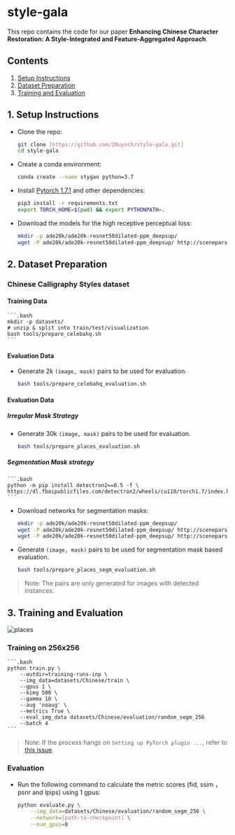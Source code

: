 # style-gala

This repo contains the code for our paper **Enhancing Chinese Character Restoration: A Style-Integrated and Feature-Aggregated Approach**.

## Contents

1. [Setup Instructions](#1-setup-instructions)
2. [Dataset Preparation](#2-dataset-preparation)
3. [Training and Evaluation](#3-training-and-evaluation)

## 1. Setup Instructions

- Clone the repo:

    ```.bash
    git clone [https://github.com/1Nuyoch/style-gala.git]
    cd style-gala
    ```

- Create a conda environment:

    ```.bash
    conda create --name stygan python=3.7
    ```

- Install [Pytorch 1.7.1](https://pytorch.org/get-started/previous-versions/) and other dependencies:

    ```.bash
    pip3 install -r requirements.txt
    export TORCH_HOME=$(pwd) && export PYTHONPATH=.
    ```

- Download the models for the high receptive perceptual loss:

    ```.bash
    mkdir -p ade20k/ade20k-resnet50dilated-ppm_deepsup/
    wget -P ade20k/ade20k-resnet50dilated-ppm_deepsup/ http://sceneparsing.csail.mit.edu/model/pytorch/ade20k-resnet50dilated-ppm_deepsup/encoder_epoch_20.pth
    ```

## 2. Dataset Preparation

###  Chinese Calligraphy Styles dataset

#### Training Data

    ```.bash
    mkdir -p datasets/
    # unzip & split into train/test/visualization
    bash tools/prepare_celebahq.sh
    ```

#### Evaluation Data

- Generate 2k `(image, mask)` pairs to be used for evaluation.

    ```.bash
    bash tools/prepare_celebahq_evaluation.sh
    ```

#### Evaluation Data

##### Irregular Mask Strategy

- Generate 30k `(image, mask)` pairs to be used for evaluation.

    ```.bash
    bash tools/prepare_places_evaluation.sh
    ```

##### Segmentation Mask strategy

    ```.bash
    python -m pip install detectron2==0.5 -f \
    https://dl.fbaipublicfiles.com/detectron2/wheels/cu110/torch1.7/index.html
    ```

- Download networks for segmentation masks:

    ```.bash
    mkdir -p ade20k/ade20k-resnet50dilated-ppm_deepsup/
    wget -P ade20k/ade20k-resnet50dilated-ppm_deepsup/ http://sceneparsing.csail.mit.edu/model/pytorch/ade20k-resnet50dilated-ppm_deepsup/encoder_epoch_20.pth
    wget -P ade20k/ade20k-resnet50dilated-ppm_deepsup/ http://sceneparsing.csail.mit.edu/model/pytorch/ade20k-resnet50dilated-ppm_deepsup/decoder_epoch_20.pth
    ```

- Generate `(image, mask)` pairs to be used for segmentation mask based evaluation.

    ```.bash
    bash tools/prepare_places_segm_evaluation.sh
    ```

> Note: The pairs are only generated for images with detected instances.

## 3. Training and Evaluation

![places](docs/places_qual.svg)

### Training on 256x256

    ```.bash
    python train.py \
        --outdir=training-runs-inp \
        --img_data=datasets/Chinese/train \
        --gpus 1 \
        --kimg 500 \
        --gamma 10 \
        --aug 'noaug' \
        --metrics True \
        --eval_img_data datasets/Chinese/evaluation/random_segm_256
        --batch 4
    ```

> Note: If the process hangs on `Setting up PyTorch plugin ...`, refer to [this issue](https://github.com/NVlabs/stylegan2-ada-pytorch/issues/41).

### Evaluation

- Run the following command to calculate the metric scores (fid, ssim ，psnr and lpips) using 1 gpus:

    ```.bash
    python evaluate.py \
        --img_data=datasets/Chinese/evaluation/random_segm_256 \
        --network=[path-to-checkpoint] \
        --num_gpus=8
    ```

